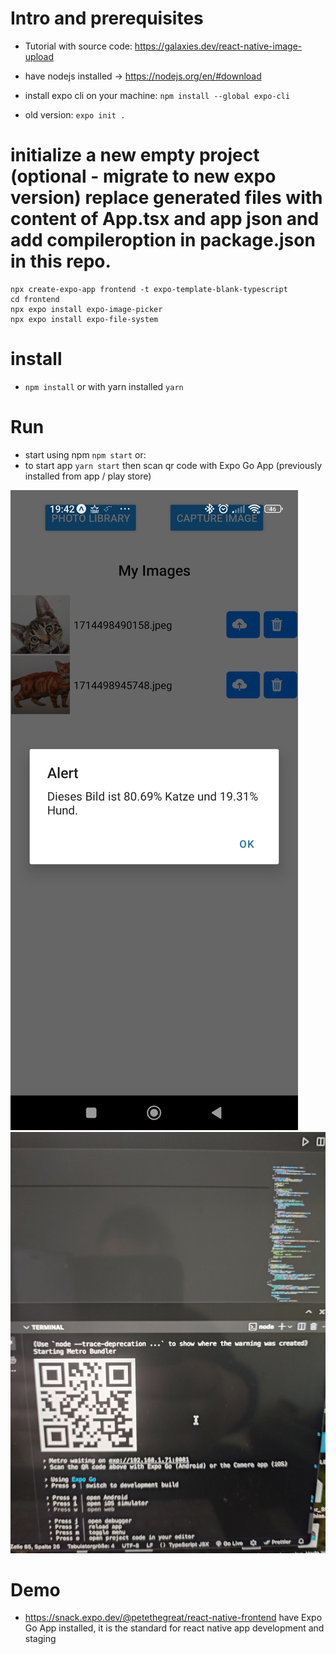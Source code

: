 # Intro and prerequisites
- Tutorial with source code: https://galaxies.dev/react-native-image-upload

- have nodejs installed -> https://nodejs.org/en/#download
- install expo cli on your machine: `npm install --global expo-cli`
- old version: `expo init .`

# initialize a new empty project (optional - migrate to new expo version) replace generated files with content of App.tsx and app json and add compileroption in package.json in this repo.
```
npx create-expo-app frontend -t expo-template-blank-typescript
cd frontend
npx expo install expo-image-picker
npx expo install expo-file-system
```
# install
- `npm install` or with yarn installed `yarn`

# Run
- start using npm `npm start` or:
- to start app `yarn start` then scan qr code with Expo Go App (previously installed from app / play store)

![Screenshot 1](proof.jpg)
![Screenshot 2](load_mobileapp.jpg)

# Demo
- https://snack.expo.dev/@petethegreat/react-native-frontend have Expo Go App installed, it is the standard for react native app development and staging
